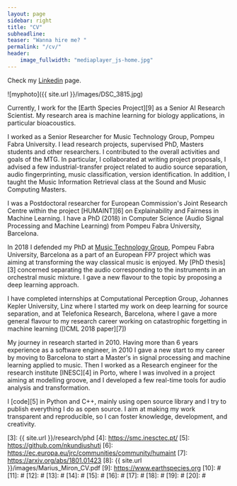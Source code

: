 ```yaml
---
layout: page
sidebar: right
title: "CV"
subheadline:
teaser: "Wanna hire me? "
permalink: "/cv/"
header:
    image_fullwidth: "mediaplayer_js-home.jpg"
---
```


Check my [Linkedin][1] page.

![myphoto]({{ site.url }}/images/DSC_3815.jpg)

Currently, I work for the [Earth Species Project][9] as a Senior AI Research Scientist. My research area is machine learning for biology applications, in particular bioacoustics.

I worked as a Senior Researcher for Music Technology Group, Pompeu Fabra University. I lead research projects, supervised PhD, Masters students and other researchers. I contributed to the overall activities and goals of the MTG. In particular, I collaborated at writing project proposals, I advised a few industrial-transfer project related to audio source separation, audio fingerprinting, music classification, version identification. In addition, I taught the Music Information Retrieval class at the Sound and Music Computing Masters.

I was a Postdoctoral researcher for European Commission's Joint Research Centre within the project [HUMAINT][6] on Explainability and Fairness in Machine Learning. I have a PhD (2018) in Computer Science (Audio Signal Processing and Machine Learning) from Pompeu Fabra University, Barcelona.

In 2018 I defended my PhD at [Music Technology Group][2], Pompeu Fabra University, Barcelona as a part of an European FP7 project which was aiming at transforming the way classical music is enjoyed. My [PhD thesis][3] concerned separating the audio corresponding to the instruments in an orchestral music mixture. I gave a new flavour to the topic by proposing a deep learning approach.

I have completed internships at Computational Perception Group, Johannes Kepler University, Linz where I started my work on deep learning for source separation, and at Telefonica Research, Barcelona, where I gave a more general flavour to my research career working on catastrophic forgetting in machine learning ([ICML 2018 paper][7])

My journey in research started in 2010. Having more than 6 years experience as a software engineer, in 2010 I gave a new start to my career by moving to Barcelona to start a Master's in signal processing and machine learning applied to music. Then I worked as a Research engineer for the research institute [INESC][4] in Porto, where I was involved in a project aiming at modelling groove, and I developed a few real-time tools for audio analysis and transformation.

I [code][5] in Python and C++, mainly using open source library and I try to publish everything I do as open source. I aim at making my work transparent and reproducible, so I can foster knowledge, development, and creativity.



 [1]: https://www.linkedin.com/in/marius-miron-9473233/
 [2]: https://mtg.upf.edu/
 [3]: {{ site.url }}/research/phd
 [4]: https://smc.inesctec.pt/
 [5]: https://github.com/nkundiushuti
 [6]: https://ec.europa.eu/jrc/communities/community/humaint
 [7]: https://arxiv.org/abs/1801.01423
 [8]: {{ site.url }}/images/Marius_Miron_CV.pdf
 [9]: https://www.earthspecies.org
 [10]: #
 [11]: #
 [12]: #
 [13]: #
 [14]: #
 [15]: #
 [16]: #
 [17]: #
 [18]: #
 [19]: #
 [20]: #
